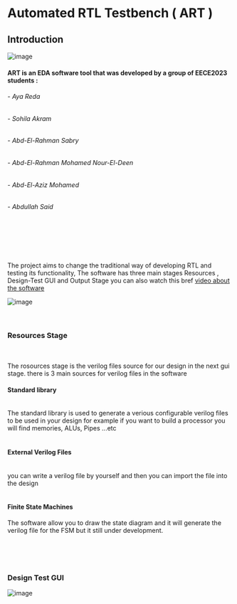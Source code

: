 # Automated RTL Testbench ( ART )

## Introduction 

![image](https://user-images.githubusercontent.com/82292548/181595137-640a89d9-30f7-402b-b3ae-74e779638404.png)


#### ART is an EDA software tool that was developed by a group of EECE2023 students :  
###### - Aya Reda 
###### - Sohila Akram 
###### - Abd-El-Rahman Sabry 
###### - Abd-El-Rahman Mohamed Nour-El-Deen
###### - Abd-El-Aziz Mohamed 
###### - Abdullah Said 

<br>
<br>
<br>
<br>

  The project aims to change the traditional way of developing RTL and testing its functionality, The software has three main stages Resources , Design-Test GUI and Output Stage you can also watch this bref [video about the software ](https://drive.google.com/drive/folders/1ZPi7BEip8kASPovHhIC7xob7bcxjF_Fj?fbclid=IwAR1j0BXKvXnAWnTLyQNgx7maxk23PwvoUdbqZ8fcAoZBEP6FnwdnXkd6Q_4) 
  
  ![image](https://user-images.githubusercontent.com/82292548/181595721-9b931376-ae1b-4283-b709-a3e02b270712.png)
<br>
<br>
<br>
### Resources Stage
<br>
<br>
The rosources stage is the verilog files source for our design in the next gui stage.
there is 3 main sources for verilog files in the software 

#### Standard library 

<br>
The standard library is used to generate a verious configurable verilog files to be used in your design for example if you want to build a processor you will find memories, ALUs, Pipes ...etc 
<br>
<br>

#### External Verilog Files 

<br>
you can write a verilog file by yourself and then you can import the file into the design 
<br>
<br>

#### Finite State Machines 

The software allow you to draw the state diagram and it will generate the verilog file for the FSM but it still under development.

<br>
<br>
<br>

### Design Test GUI 

  
  ![image](https://user-images.githubusercontent.com/82292548/181587388-f645783c-b56d-4c39-a976-15cb064c4d94.png)



